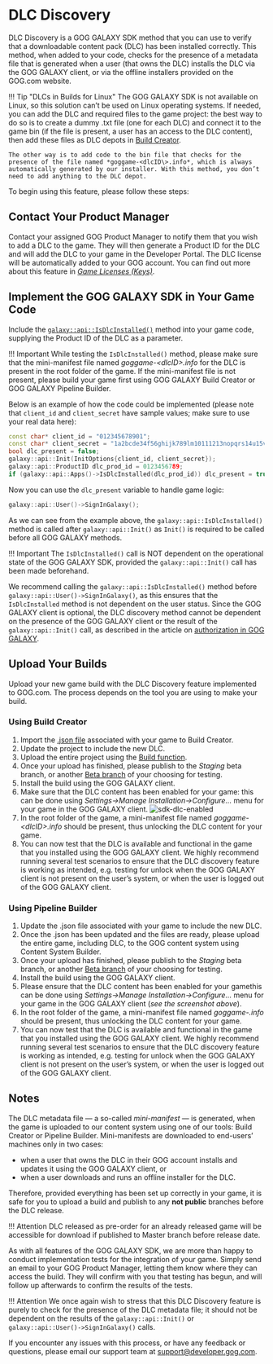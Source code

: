# DLC Discovery

DLC Discovery is a GOG GALAXY SDK method that you can use to verify that a downloadable content pack (DLC) has been installed correctly. This method, when added to your code, checks for the presence of a metadata file that is generated when a user (that owns the DLC) installs the DLC via the GOG GALAXY client, or via the offline installers provided on the GOG.com website.

!!! Tip "DLCs in Builds for Linux"
    The GOG GALAXY SDK is not available on Linux, so this solution can’t be used on Linux operating systems. If needed, you can add the DLC and required files to the game project: the best way to do so is to create a dummy .txt file (one for each DLC) and connect it to the game bin (if the file is present, a user has an access to the DLC content), then add these files as DLC depots in [Build Creator](bc-quick-start.md).
    
    The other way is to add code to the bin file that checks for the presence of the file named *goggame-<dlcID\>.info*, which is always automatically generated by our installer. With this method, you don’t need to add anything to the DLC depot.

To begin using this feature, please follow these steps:

## Contact Your Product Manager

Contact your assigned GOG Product Manager to notify them that you wish to add a DLC to the game. They will then generate a Product ID for the DLC and will add the DLC to your game in the Developer Portal. The DLC license will be automatically added to your GOG account. You can find out more about this feature in [*Game Licenses (Keys)*](game-licenses.md).

## Implement the GOG GALAXY SDK in Your Game Code

Include the [`galaxy::api::IsDlcInstalled()`](https://docs.gog.com/galaxyapi/classgalaxy_1_1api_1_1IApps.html#a46fbdec6ec2e1b6d1a1625ba157d3aa2) method into your game code, supplying the Product ID of the DLC as a parameter.

!!! Important
    While testing the `IsDlcInstalled()` method, please make sure that the mini-manifest file named *goggame-<dlcID\>.info* for the DLC is present in the root folder of the game. If the mini-manifest file is not present, please build your game first using GOG GALAXY Build Creator or GOG GALAXY Pipeline Builder.

Below is an example of how the code could be implemented (please note that `client_id` and `client_secret` have sample values; make sure to use your real data here):

```c++
const char* client_id = "012345678901";
const char* client_secret = "1a2bcde34f56ghijk789lm10111213nopqrs14u15vwxy16z0";
bool dlc_present = false;
galaxy::api::Init(InitOptions{client_id, client_secret});
galaxy::api::ProductID dlc_prod_id = 0123456789;
if (galaxy::api::Apps()->IsDlcInstalled(dlc_prod_id)) dlc_present = true;
```

Now you can use the  `dlc_present` variable to handle game logic:

```c++
galaxy::api::User()->SignInGalaxy();
```

As we can see from the example above, the `galaxy::api::IsDlcInstalled()` method is called after `galaxy::api::Init()` as `Init()` is required to be called before all GOG GALAXY methods.

!!! Important
    The `IsDlcInstalled()` call is NOT dependent on the operational state of the GOG GALAXY SDK, provided the `galaxy::api::Init()` call has been made beforehand.

We recommend calling the `galaxy::api::IsDlcInstalled()` method before `galaxy::api::User()->SignInGalaxy()`, as this ensures that the `IsDlcInstalled` method is not dependent on the user status. Since the GOG GALAXY client is optional, the DLC discovery method cannot be dependent on the presence of the GOG GALAXY client or the result of the `galaxy::api::Init()` call, as described in the article on [authorization in GOG GALAXY](sdk-galaxy-feats-and-states.md).

## Upload Your Builds

Upload your new game build with the DLC Discovery feature implemented to GOG.com. The process depends on the tool you are using to make your build.

### Using Build Creator

1. Import the [.json file](bc-import-project.md) associated with your game to Build Creator.
2. Update the project to include the new DLC.
3. Upload the entire project using the [Build function](bc-build-game.md).
1. Once your upload has finished, please publish to the *Staging* beta branch, or another [Beta branch](bc-branches.md) of your choosing for testing.
2. Install the build using the GOG GALAXY client.
3. Make sure that the DLC content has been enabled for your game: this can be done using *Settings→Manage Installation→Configure…* menu for your game in the GOG GALAXY client.
   ![sdk-dlc-enabled](_assets/sdk-dlc-enabled.png)
4. In the root folder of the game, a mini-manifest file named *goggame-<dlcID\>.info* should be present, thus unlocking the DLC content for your game.
8. You can now test that the DLC is available and functional in the game that you installed using the GOG GALAXY client. We highly recommend running several test scenarios to ensure that the DLC discovery feature is working as intended, e.g. testing for unlock when the GOG GALAXY client is not present on the user’s system, or when the user is logged out of the GOG GALAXY client.

### Using Pipeline Builder

1. Update the .json file associated with your game to include the new DLC.
2. Once the .json has been updated and the files are ready, please upload the entire game, including DLC, to the GOG content system using Content System Builder.
3. Once your upload has finished, please publish to the *Staging* beta branch, or another [Beta branch](bc-branches.md) of your choosing for testing.
4. Install the build using the GOG GALAXY client.
5. Please ensure that the DLC content has been enabled for your gamethis can be done using *Settings→Manage Installation→Configure…* menu for your game in the GOG GALAXY client (*see the screenshot above*).
6. In the root folder of the game, a mini-manifest file named *goggame-<dlcID>.info* should be present, thus unlocking the DLC content for your game.
7. You can now test that the DLC is available and functional in the game that you installed using the GOG GALAXY client. We highly recommend running several test scenarios to ensure that the DLC discovery feature is working as intended, e.g. testing for unlock when the GOG GALAXY client is not present on the user’s system, or when the user is logged out of the GOG GALAXY client.

## Notes

The DLC metadata file — a so-called *mini-manifest* — is generated, when the game is uploaded to our content system using one of our tools: Build Creator or Pipeline Builder. Mini-manifests are downloaded to end-users’ machines only in two cases:

- when a user that owns the DLC in their GOG account installs and updates it using the GOG GALAXY client, or
- when a user downloads and runs an offline installer for the DLC.

Therefore, provided everything has been set up correctly in your game, it is safe for you to upload a build and publish to any **not public** branches before the DLC release.

!!! Attention
    DLC released as pre-order for an already released game will be accessible for download if published to Master branch before release date.

As with all features of the GOG GALAXY SDK, we are more than happy to conduct implementation tests for the integration of your game. Simply send an email to your GOG Product Manager, letting them know where they can access the build. They will confirm with you that testing has begun, and will follow up afterwards to confirm the results of the tests.

!!! Attention
    We once again wish to stress that this DLC Discovery feature is purely to check for the presence of the DLC metadata file; it should not be dependent on the results of the `galaxy::api::Init()` or `galaxy::api::User()->SignInGalaxy()` calls.

If you encounter any issues with this process, or have any feedback or questions, please email our support team at <support@developer.gog.com>.
